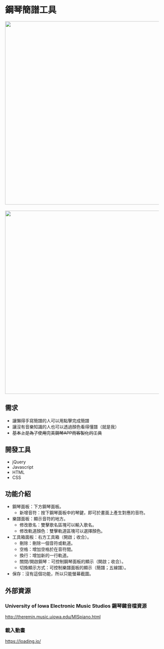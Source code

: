 ﻿# 鋼琴簡譜工具
<img src="https://i.imgur.com/AXnU5WV.png" width="600" style="padding-bottom: 20px;">

<img src="https://i.imgur.com/9kKutZL.png" width="600">

## 需求
* 讓懶得手寫簡譜的人可以用點擊完成簡譜
* 讓沒有音樂知識的人也可以透過顏色看得懂譜（就是我）
* ~~基本上是為了使用完美鋼琴APP而客製化的工具~~

## 開發工具
* jQuery
* Javascript
* HTML
* CSS

## 功能介紹
* 鋼琴面板：下方鋼琴面板。
    * 新增音符：按下鋼琴面板中的琴鍵，即可於畫面上產生對應的音符。
* 樂譜面板：顯示音符的地方。
    * 修改歌名：雙擊歌名區塊可以輸入歌名。
    * 修改軌道顏色：雙擊軌道區塊可以選擇顏色。
* 工具箱面板：右方工具箱（開啟；收合）。
    * 刪除：刪除一個音符或軌道。
    * 空格：增加空格於在音符間。
    * 換行：增加新的一行軌道。
    * 關閉/開啟鋼琴：可控制鋼琴面板的顯示（開啟；收合）。
    * 切換顯示方式：可控制樂譜面板的顯示（簡譜；五線譜）。
* 保存：沒有這個功能，所以只能螢幕截圖。


## 外部資源
### University of Iowa Electronic Music Studios 鋼琴鍵音檔資源
http://theremin.music.uiowa.edu/MISpiano.html

### 載入動畫
https://loading.io/
